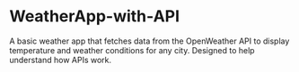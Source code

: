 # WeatherApp-with-API
 A basic weather app that fetches data from the OpenWeather API to display temperature and weather conditions for any city. Designed to help understand how APIs work.
